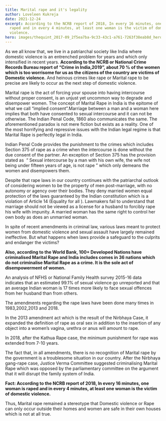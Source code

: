 ```yaml
---
title: Marital rape and it's legality
author: Loveleen Kukreja
date: 2021-12-24
excerpt: According to the NCRB report of 2018, In every 16 minutes, one woman is
  raped and in every 4 minutes, at least one woman is the victim of domestic
  violence.
hero: images/thequint_2017-09_2f5ea7ba-9c33-43c1-a761-7263f38eab8d_hero.jpeg
---
```

As we all know that, we live in a patriarchal society like India where domestic violence is an entrenched problem for years and which only intensified in recent years. **According to the NCRB or National Crime Records Bureau report of “Crime in India,2019”, about 70 % of the women which is too worrisome for us as the citizens of the country are victims of Domestic violence.** And heinous crimes like rape or Marital rape to be precise are likely to occur as the next step of domestic violence. 

Marital rape is the act of forcing your spouse into having intercourse without proper consent, is an unjust yet uncommon way to degrade and disempower women. The concept of Marital Rape in India is the epitome of what we call “implied consent”.Marriage between a man and a woman here implies that both have consented to sexual intercourse and it can not be otherwise. The Indian Penal Code, 1860 also communicates the same. The aforementioned paradox is not mere fiction but exists as a reality. One of the most horrifying and repressive issues with the Indian legal regime is that Marital Rape is perfectly legal in India. 

Indian Penal Code provides the punishment to the crimes which includes Section 375 of rape as a crime when the intercourse is done without the due consent of the partner. An exception of Section 375 has the provision stated as  “ Sexual intercourse by a man with his own wife, the wife not being under fifteen years of age, is not rape ” which only demeans the women and disempowers them.

Despite that rape laws in our country continues with the patriarchal outlook of considering women to be the property of men post-marriage, with no autonomy or agency over their bodies. They deny married women equal protection of the laws guaranteed by the Indian constitution which is a violation of Article 14 (Equality for all ). Lawmakers fail to understand that marriage should not be viewed as a license for a husband to forcibly rape his wife with impunity. A married woman has the same right to control her own body as does an unmarried woman.

In spite of recent amendments in criminal law, various laws meant to protect women from domestic violence and sexual assault have largely remained ineffective. But what happens when laws provide a safeguard to the culprits and endanger the victims?

**Also, according to the World Bank, 100+ Developed Nations have criminalised Marital Rape and India includes comes in 36 nations which do not criminalise Marital Rape as a crime. It is the sole act of disempowerment of women.**

An analysis of NFHS or National Family Health survey 2015-16 data indicates that an estimated 99.1% of sexual violence go unreported and that an average Indian woman is 17 times more likely to face sexual offences from her husband than from others.

The amendments regarding the rape laws have been done many times in 1983,2002,2013 and 2018.

In the 2013 amendment act which is the result of the Nirbhaya Case, it expanded the definition of rape as oral sex in addition to the insertion of any object into a women’s vagina, urethra or anus will amount to rape.

In 2018, after the Kathua Rape case, the minimum punishment for rape was extended from 7-10 years.

The fact that, in all amendments, there is no recognition of Marital rape by the government is a troublesome situation in our country. After the Nirbhaya gang-rape case, Justice Verma Committee suggested criminalising Marital Rape which was opposed by the parliamentary committee on the argument that it will disrupt the family system of India.

**Fact: According to the NCRB report of 2018, In every 16 minutes, one woman is raped and in every 4 minutes, at least one woman is the victim of domestic violence.**

Thus, Marital rape remained a stereotype that Domestic violence or Rape can only occur outside their homes and women are safe in their own houses which is not at all true.